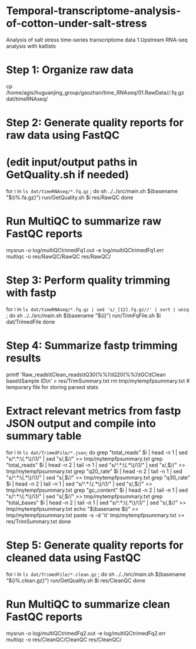 # Temporal-transcriptome-analysis-of-cotton-under-salt-stress
Analysis of salt stress time-series transcriptome data
1.Upstream RNA-seq analysis with kallisto
# Step 1: Organize raw data
cp /home/agis/huguanjing_group/gaozhan/time_RNAseq/01.RawData/*/*.fq.gz dat/timeRNAseq/ 

# Step 2: Generate quality reports for raw data using FastQC
# (edit input/output paths in GetQuality.sh if needed)
for i in `ls dat/timeRNAseq/*.fq.gz` ; do 
    sh ../../src/main.sh $(basename "${i%.fa.gz}") run/GetQuality.sh $i res/RawQC
done

# Run MultiQC to summarize raw FastQC reports
mysrun -o log/multiQCtrimedFq1.out -e log/multiQCtrimedFq1.err \
    multiqc -o res/RawQC/RawQC res/RawQC/

# Step 3: Perform quality trimming with fastp
for i in `ls dat/timeRNAseq/*.fq.gz | sed 's/_[12].fq.gz//' | sort | uniq` ; do 
    sh ../../src/main.sh $(basename "${i}") run/TrimFqFile.sh $i dat/TrimedFile
done

# Step 4: Summarize fastp trimming results
printf 'Raw_reads\tClean_reads\tQ30(%%)\tQ20(%%)\tGC\tClean base\tSample ID\n' > res/TrimSummary.txt
rm tmp/mytempfpsummary.txt   # temporary file for storing parsed stats

# Extract relevant metrics from fastp JSON output and compile into summary table
for i in `ls dat/TrimedFile/*.json`; do 
    grep "total_reads" $i | head -n 1 | sed "s/^.*:\(.*\)/\1/" | sed "s/,$//" >> tmp/mytempfpsummary.txt
    grep "total_reads" $i | head -n 2 | tail -n 1 | sed "s/^.*:\(.*\)/\1/" | sed "s/,$//" >> tmp/mytempfpsummary.txt
    grep "q20_rate" $i | head -n 2 | tail -n 1 | sed "s/^.*:\(.*\)/\1/" | sed "s/,$//" >> tmp/mytempfpsummary.txt
    grep "q30_rate" $i | head -n 2 | tail -n 1 | sed "s/^.*:\(.*\)/\1/" | sed "s/,$//" >> tmp/mytempfpsummary.txt
    grep "gc_content" $i | head -n 2 | tail -n 1 | sed "s/^.*:\(.*\)/\1/" | sed "s/,$//" >> tmp/mytempfpsummary.txt
    grep "total_bases" $i | head -n 2 | tail -n 1 | sed "s/^.*:\(.*\)/\1/" | sed "s/,$//" >> tmp/mytempfpsummary.txt
    echo "$(basename $i)" >> tmp/mytempfpsummary.txt
    paste -s -d '\t' tmp/mytempfpsummary.txt >> res/TrimSummary.txt
done

# Step 5: Generate quality reports for cleaned data using FastQC
for i in `ls dat/TrimedFile/*.clean.gz` ; do 
    sh ../../src/main.sh $(basename "${i%.clean.gz}") run/GetQuality.sh $i res/CleanQC
done

# Run MultiQC to summarize clean FastQC reports
mysrun -o log/multiQCtrimedFq2.out -e log/multiQCtrimedFq2.err \
    multiqc -o res/CleanQC/CleanQC res/CleanQC/

